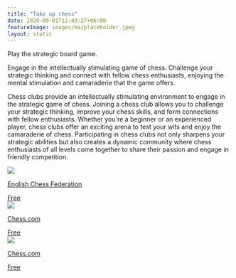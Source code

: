 ```yaml
---
title: "Take up chess"
date: 2020-09-01T12:49:27+06:00
featureImage: images/ma/placeholder.jpeg
layout: static
---
```


Play the strategic board game.

Engage in the intellectually stimulating game of chess. Challenge your strategic thinking and connect with fellow chess enthusiasts, enjoying the mental stimulation and camaraderie that the game offers.

Chess clubs provide an intellectually stimulating environment to engage in the strategic game of chess. Joining a chess club allows you to challenge your strategic thinking, improve your chess skills, and form connections with fellow enthusiasts. Whether you're a beginner or an experienced player, chess clubs offer an exciting arena to test your wits and enjoy the camaraderie of chess. Participating in chess clubs not only sharpens your strategic abilities but also creates a dynamic community where chess enthusiasts of all levels come together to share their passion and engage in friendly competition.

<a class="ma-link" href="https://www.englishchess.org.uk/wp-content/uploads/2021/08/ECF-Club-Finder.html"><div class="ma-card ma-card-Community"><div class="ma-icon"><img src ="/images/Icon-check - community - opacity.svg"/></div><div class="ma-name"><p>English Chess Federation</p></div><div class="ma-paid-text"><span>Free</span></div></div></a><a class="ma-link" href="https://www.chess.com/article/view/benefits-of-chess"><div class="ma-card ma-card-Community"><div class="ma-icon"><img src ="/images/Icon-check - community - opacity.svg"/></div><div class="ma-name"><p>Chess.com</p></div><div class="ma-paid-text"><span>Free</span></div></div></a><a class="ma-link" href="https://www.chess.com/blog/raync910/should-you-join-a-chess-club"><div class="ma-card ma-card-Community"><div class="ma-icon"><img src ="/images/Icon-check - community - opacity.svg"/></div><div class="ma-name"><p>Chess.com</p></div><div class="ma-paid-text"><span>Free</span></div></div></a>  

<br/><br/>






